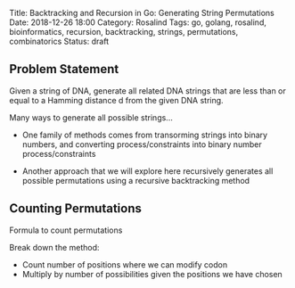 Title: Backtracking and Recursion in Go: Generating String Permutations
Date: 2018-12-26 18:00
Category: Rosalind
Tags: go, golang, rosalind, bioinformatics, recursion, backtracking, strings, permutations, combinatorics
Status: draft

## Problem Statement

Given a string of DNA, generate all related DNA strings that are
less than or equal to a Hamming distance d from the given DNA
string.

Many ways to generate all possible strings...

* One family of methods comes from transorming strings into binary numbers,
  and converting process/constraints into binary number process/constraints

* Another approach that we will explore here recursively generates all possible
  permutations using a recursive backtracking method

## Counting Permutations

Formula to count permutations

Break down the method:

* Count number of positions where we can modify codon
* Multiply by number of possibilities given the positions we have chosen

